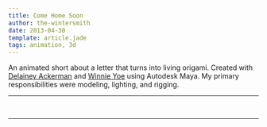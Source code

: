 ```yaml
---
title: Come Home Soon
author: the-wintersmith
date: 2013-04-30
template: article.jade
tags: animation, 3d
---
```


An animated short about a letter that turns into living origami.  Created with [Delainey Ackerman](http://http://www.delaineyackerman.com/) and [Winnie Yoe](http://winnieyoe.com/) using Autodesk Maya.  My primary responsibilities were modeling, lighting, and rigging.

---
<div class="youtube" id="Ab2Djf1ERVw"></div><br>
  
---